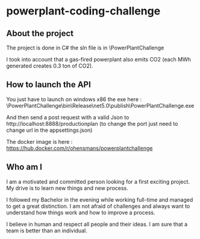 # powerplant-coding-challenge

## About the project

The project is done in C# the sln file is in \PowerPlantChallenge

I took into account that a gas-fired powerplant also emits CO2 (each MWh generated creates 0.3 ton of CO2).

## How to launch the API

You just have to launch on windows x86 the exe here : \PowerPlantChallenge\bin\Release\net5.0\publish\PowerPlantChallenge.exe

And then send a post request with a valid Json to http://localhost:8888/productionplan (to change the port just need to change url in the appsettings.json)

The docker image is here : https://hub.docker.com/r/ohensmans/powerplantchallenge

## Who am I

I am a motivated and committed person looking for a first exciting project. My drive is to learn new things and new process.

I followed my Bachelor in the evening while working full-time and managed to get a great distinction.
I am not afraid of challenges and always want to understand how things work and how to improve a process.

I believe in human and respect all people and their ideas. I am sure that a team is better than an individual.


